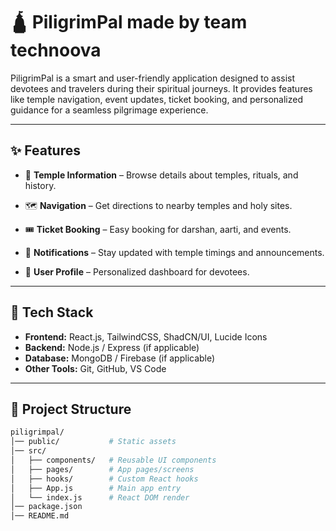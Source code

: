 # 🛕 PiligrimPal made by team technoova

PiligrimPal is a smart and user-friendly application designed to assist devotees and travelers during their spiritual journeys. It provides features like temple navigation, event updates, ticket booking, and personalized guidance for a seamless pilgrimage experience.

---

## ✨ Features

- 🏯 **Temple Information** – Browse details about temples, rituals, and history.  
- 🗺️ **Navigation** – Get directions to nearby temples and holy sites.  
- 🎟️ **Ticket Booking** – Easy booking for darshan, aarti, and events.  
- 🔔 **Notifications** – Stay updated with temple timings and announcements.  
 
- 👥 **User Profile** – Personalized dashboard for devotees.  

---

## 🚀 Tech Stack

- **Frontend:** React.js, TailwindCSS, ShadCN/UI, Lucide Icons  
- **Backend:** Node.js / Express (if applicable)  
- **Database:** MongoDB / Firebase (if applicable)  
- **Other Tools:** Git, GitHub, VS Code  

---

## 📂 Project Structure

```bash
piligrimpal/
│── public/           # Static assets
│── src/
│   ├── components/   # Reusable UI components
│   ├── pages/        # App pages/screens
│   ├── hooks/        # Custom React hooks
│   ├── App.js        # Main app entry
│   └── index.js      # React DOM render
│── package.json
│── README.md
